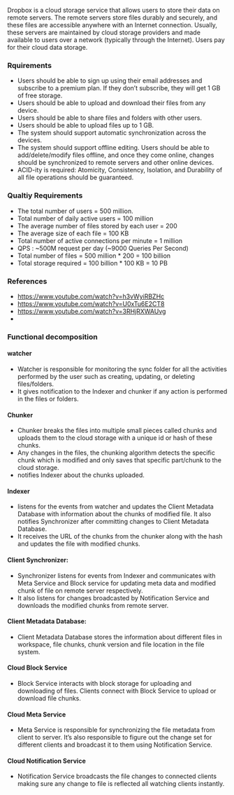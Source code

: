 
Dropbox is a cloud storage service that allows users to store their data on remote servers. The remote servers store files durably and securely, and these files are accessible anywhere with an Internet connection. Usually, these servers are maintained by cloud storage providers and made available to users over a network (typically through the Internet). Users pay for their cloud data storage.


### Rquirements
<ul>
<li>Users should be able to sign up using their email addresses and subscribe to a premium plan. If they don’t subscribe, they will get 1 GB of free storage.</li>
<li>Users should be able to upload and download their files from any device.</li>
<li>Users should be able to share files and folders with other users.</li>
<li>Users should be able to upload files up to 1 GB.</li>
<li>The system should support automatic synchronization across the devices.</li>
<li>The system should support offline editing. Users should be able to add/delete/modify files offline, and once they come online, changes should be synchronized to remote servers and other online devices.</li>
<li>ACID-ity is required: Atomicity, Consistency, Isolation, and Durability of all file operations should be guaranteed.</li>
</ul>

### Qualtiy Requirements
<ul>
<li>The total number of users = 500 million.</li>
<li>Total number of daily active users = 100 million</li>
<li>The average number of files stored by each user = 200</li>
<li>The average size of each file = 100 KB</li>
<li>Total number of active connections per minute = 1 million</li>
  <li> QPS : ~500M request per day (~9000 Queries Per Second)   </li>
<li>Total number of files = 500 million  * 200 = 100 billion</li>
<li>Total storage required = 100 billion * 100 KB = 10 PB</li>
</ul>

### References
- https://www.youtube.com/watch?v=h3vWyiRBZHc
- https://www.youtube.com/watch?v=U0xTu6E2CT8
- https://www.youtube.com/watch?v=3RHjRXWAUvg
- 

### Functional decomposition
#### watcher
- Watcher is responsible for monitoring the sync folder for all the activities performed by the user such as creating, updating, or deleting files/folders.
- It gives notification to the Indexer and chunker if any action is performed in the files or folders.

#### Chunker
- Chunker breaks the files into multiple small pieces called chunks and uploads them to the cloud storage with a unique id or hash of these chunks. 
- Any changes in the files, the chunking algorithm detects the specific chunk which is modified and only saves that specific part/chunk to the cloud storage.
- notifies Indexer about the chunks uploaded.

#### Indexer
- listens for the events from watcher and updates the Client Metadata Database with information about the chunks of modified file. It also notifies Synchronizer after committing changes to Client Metadata Database.
- It receives the URL of the chunks from the chunker along with the hash and updates the file with modified chunks. 

#### Client Synchronizer: 
- Synchronizer listens for events from Indexer and communicates with Meta Service and Block service for updating meta data and modified chunk of file on remote server respectively. 
- It also listens for changes broadcasted by Notification Service and downloads the modified chunks from remote server.

#### Client Metadata Database: 
- Client Metadata Database stores the information about different files in workspace, file chunks, chunk version and file location in the file system.

#### Cloud Block Service
- Block Service interacts with block storage for uploading and downloading of files. Clients connect with Block Service to upload or download file chunks.

#### Cloud Meta Service
- Meta Service is responsible for synchronizing the file metadata from client to server. It’s also responsible to figure out the change set for different clients and broadcast it to them using Notification Service.

#### Cloud Notification Service
- Notification Service broadcasts the file changes to connected clients making sure any change to file is reflected all watching clients instantly.

